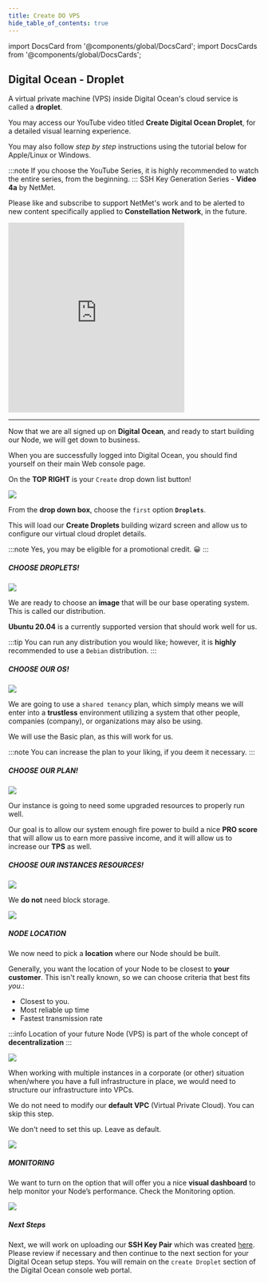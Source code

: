 ```yaml
---
title: Create DO VPS
hide_table_of_contents: true
---
```


import DocsCard from '@components/global/DocsCard';
import DocsCards from '@components/global/DocsCards';

<head>
  <title>Digital Ocean Create Droplet</title>
  <meta
    name="description"
    content="Setting up a Digital Ocean VPS called a Droplet"
  />
  <style>{`
    :root {
      --doc-item-container-width: 60rem;
    }
  `}
  </style>
</head>

## Digital Ocean - Droplet

A virtual private machine (VPS) inside Digital Ocean's cloud service is called a **droplet**.

You may access our YouTube video titled **Create Digital Ocean Droplet**, for a detailed visual learning experience. 

You may also follow *step by step* instructions using the tutorial below for Apple/Linux or Windows. 

:::note
If you choose the YouTube Series, it is highly recommended to watch the entire series, from the beginning.
:::
SSH Key Generation Series - **Video 4a** by NetMet.

Please like and subscribe to support NetMet's work and to be alerted to new content specifically applied to **Constellation Network**, in the future.

<iframe width="70%" height="380" src="https://www.youtube.com/embed/Vs_g-e99qTo" title="YouTube video player" frameborder="0" allow="accelerometer; autoplay; clipboard-write; encrypted-media; gyroscope; picture-in-picture" allowfullscreen></iframe>

---

Now that we are all signed up on **Digital Ocean**, and ready to start building our Node, we will get down to business. 

When you are successfully logged into Digital Ocean, you should find yourself on their main Web console page.

On the **TOP RIGHT** is your `Create` drop down list button!

![](/img/validator_nodes/node-do-create1.png)

From the **drop down box**, choose the `first` option **`Droplets`**.

This will load our **Create Droplets** building wizard screen and allow us to configure our virtual cloud droplet details.

:::note
Yes, you may be eligible for a promotional credit. 😀
:::

##### CHOOSE DROPLETS!

![](/img/validator_nodes/node-do-create2.png)

We are ready to choose an **image** that will be our base operating system. This is called our distribution.

**Ubuntu 20.04** is a currently supported version that should work well for us.

:::tip
You can run any distribution you would like; however, it is **highly** recommended to use a `Debian` distribution.
:::

##### CHOOSE OUR OS!

![](/img/validator_nodes/node-do-create3.png)

We are going to use a `shared tenancy` plan, which simply means we will enter into a **trustless** environment utilizing a system that other people, companies (company), or organizations may also be using.

We will use the Basic plan, as this will work for us.

:::note
You can increase the plan to your liking, if you deem it necessary.
:::

##### CHOOSE OUR PLAN!

![](/img/validator_nodes/node-do-create4.png)

Our instance is going to need some upgraded resources to properly run well. 

Our goal is to allow our system enough fire power to build a nice **PRO score** that will allow us to earn more passive income, and it will allow us to increase our **TPS** as well. 

##### CHOOSE OUR INSTANCES RESOURCES!

![](/img/validator_nodes/node-do-create5.png)

We **do not** need block storage.

![](/img/validator_nodes/node-do-create6.png)

##### NODE LOCATION 

We now need to pick a **location** where our Node should be built. 

Generally, you want the location of your Node to be closest to **your customer**. This isn't really known, so we can choose criteria that best fits *you*.:

  - Closest to you.
  - Most reliable up time
  - Fastest transmission rate

:::info
Location of your future Node (VPS) is part of the whole concept of **decentralization**
:::

![](/img/validator_nodes/node-do-create7.png)


When working with multiple instances in a corporate (or other) situation when/where you have a full infrastructure in place, we would need to structure our infrastructure into VPCs.

We do not need to modify our **default VPC** (Virtual Private Cloud). You can skip this step.

We don't need to set this up. Leave as default.

![](/img/validator_nodes/node-do-create8.png)


##### MONITORING

We want to turn on the option that will offer you a nice **visual dashboard** to help monitor your Node’s performance.
Check the Monitoring option.

![](/img/validator_nodes/node-do-create9.png)

##### Next Steps

Next, we will work on uploading our **SSH Key Pair** which was created [here](../sshkeys/explain.md).  Please review if necessary and then continue to the next section for your Digital Ocean setup steps.  You will remain on the `create Droplet` section of the Digital Ocean console web portal.